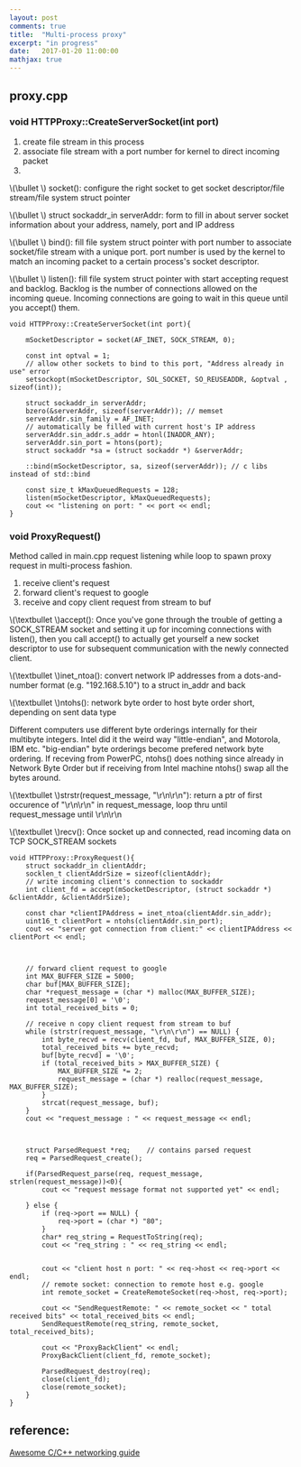 ```yaml
---
layout: post
comments: true
title:  "Multi-process proxy"
excerpt: "in progress"
date:   2017-01-20 11:00:00
mathjax: true
---
```



## proxy.cpp

### void HTTPProxy::CreateServerSocket(int port)

1. create file stream in this process
2. associate file stream with a port number for kernel to direct incoming packet
3. 

\\(\bullet \\) socket(): configure the right socket to get socket descriptor/file stream/file system struct pointer

\\(\bullet \\) struct sockaddr_in serverAddr: form to fill in about server socket information about your address, namely, port and IP address

\\(\bullet \\) bind(): fill file system struct pointer with port number to associate socket/file stream with a unique port. port number is used by the kernel to match an incoming packet to a certain process's socket descriptor.

\\(\bullet \\) listen(): fill file system struct pointer with start accepting request and backlog. Backlog is the number of connections allowed on the incoming queue. Incoming connections are going to wait in this queue until you accept() them.

```
void HTTPProxy::CreateServerSocket(int port){

    mSocketDescriptor = socket(AF_INET, SOCK_STREAM, 0);
    
    const int optval = 1;
    // allow other sockets to bind to this port, "Address already in use" error 
    setsockopt(mSocketDescriptor, SOL_SOCKET, SO_REUSEADDR, &optval , sizeof(int)); 
    
    struct sockaddr_in serverAddr;
    bzero(&serverAddr, sizeof(serverAddr)); // memset
    serverAddr.sin_family = AF_INET;
    // automatically be filled with current host's IP address
    serverAddr.sin_addr.s_addr = htonl(INADDR_ANY); 
    serverAddr.sin_port = htons(port);
    struct sockaddr *sa = (struct sockaddr *) &serverAddr;
    
    ::bind(mSocketDescriptor, sa, sizeof(serverAddr)); // c libs instead of std::bind
    
    const size_t kMaxQueuedRequests = 128;
    listen(mSocketDescriptor, kMaxQueuedRequests);
    cout << "listening on port: " << port << endl;    
}
```











### void ProxyRequest()

Method called in main.cpp request listening while loop to spawn proxy request in multi-process fashion.

1. receive client's request
2. forward client's request to google
3. receive and copy client request from stream to buf

\\(\textbullet \\)accept(): Once you've gone through the trouble of getting a SOCK_STREAM socket and setting it up for incoming connections with listen(), then you call accept() to actually get yourself a new socket descriptor to use for subsequent communication with the newly connected client.

\\(\textbullet \\)inet_ntoa(): convert network IP addresses from a dots-and-number format (e.g. "192.168.5.10") to a struct in_addr and back

\\(\textbullet \\)ntohs(): network byte order to host byte order short, depending on sent data type

Different computers use different byte orderings internally for their multibyte integers. Intel did it the weird way "little-endian", and Motorola, IBM etc. "big-endian" byte orderings become prefered network byte ordering. If receving from PowerPC, ntohs() does nothing since already in Network Byte Order but if receiving from Intel machine ntohs() swap all the bytes around.

\\(\textbullet \\)strstr(request_message, "\r\n\r\n"): return a ptr of first occurence of "\r\n\r\n" in request_message, loop thru until request_message until \r\n\r\n

\\(\textbullet \\)recv(): Once socket up and connected, read incoming data on TCP SOCK_STREAM sockets

```
void HTTPProxy::ProxyRequest(){
    struct sockaddr_in clientAddr;
    socklen_t clientAddrSize = sizeof(clientAddr);
    // write incoming client's connection to sockaddr
    int client_fd = accept(mSocketDescriptor, (struct sockaddr *) &clientAddr, &clientAddrSize);
    
    const char *clientIPAddress = inet_ntoa(clientAddr.sin_addr);
    uint16_t clientPort = ntohs(clientAddr.sin_port);    
    cout << "server got connection from client:" << clientIPAddress << clientPort << endl;



    // forward client request to google
    int MAX_BUFFER_SIZE = 5000;
    char buf[MAX_BUFFER_SIZE];
    char *request_message = (char *) malloc(MAX_BUFFER_SIZE); 
    request_message[0] = '\0';
	int total_received_bits = 0;
    
    // receive n copy client request from stream to buf
    while (strstr(request_message, "\r\n\r\n") == NULL) {
        int byte_recvd = recv(client_fd, buf, MAX_BUFFER_SIZE, 0);
        total_received_bits += byte_recvd;
        buf[byte_recvd] = '\0';
	  	if (total_received_bits > MAX_BUFFER_SIZE) {
			MAX_BUFFER_SIZE *= 2;
			request_message = (char *) realloc(request_message, MAX_BUFFER_SIZE);
        }
        strcat(request_message, buf);
    }
    cout << "request_message : " << request_message << endl;
    


    struct ParsedRequest *req;    // contains parsed request
    req = ParsedRequest_create();    
    
    if(ParsedRequest_parse(req, request_message, strlen(request_message))<0){
        cout << "request message format not supported yet" << endl;
        
    } else {
        if (req->port == NULL) {
            req->port = (char *) "80";
        }		 
        char* req_string = RequestToString(req);	
        cout << "req_string : " << req_string << endl;


        cout << "client host n port: " << req->host << req->port << endl;
        // remote socket: connection to remote host e.g. google
        int remote_socket = CreateRemoteSocket(req->host, req->port);
        
        cout << "SendRequestRemote: " << remote_socket << " total received bits" << total_received_bits << endl;
        SendRequestRemote(req_string, remote_socket, total_received_bits);

        cout << "ProxyBackClient" << endl;
        ProxyBackClient(client_fd, remote_socket);
        
        ParsedRequest_destroy(req);		
        close(client_fd);   
        close(remote_socket);
    }
}
```


## reference:
[Awesome C/C++ networking guide](https://beej.us/guide/bgnet/html/multi/index.html)